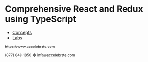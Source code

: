 

# Comprehensive React and Redux using TypeScript

- [Concepts](./concepts/00-Cover.md)
- [Labs](./labs/00-Cover.md)


<p align="justify">
<sub>
https://www.accelebrate.com
</sub>
</p>

<p align="justify">

<sub>
(877) 849-1850 &#x2756 info@accelebrate.com
</sub>

</p>